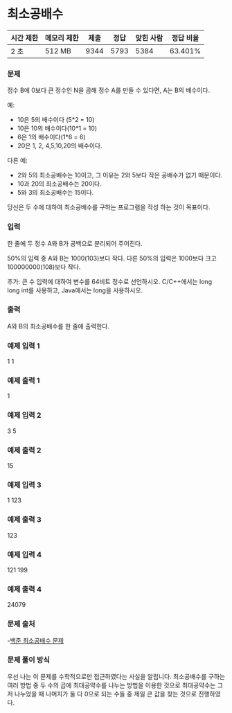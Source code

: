 # 최소공배수
 
|시간 제한|	메모리 제한|	제출|	정답|	맞힌 사람|	정답 비율|
|----|--------|-----|-------|-------|----------|
|2 초|	512 MB|	9344|	5793|	5384|	63.401%|

### 문제

정수 B에 0보다 큰 정수인 N을 곱해 정수 A를 만들 수 있다면, A는 B의 배수이다.

예:

- 10은 5의 배수이다 (5*2 = 10)
- 10은 10의 배수이다(10*1 = 10)
- 6은 1의 배수이다(1*6 = 6)
- 20은 1, 2, 4,5,10,20의 배수이다.

다른 예:

- 2와 5의 최소공배수는 10이고, 그 이유는 2와 5보다 작은 공배수가 없기 때문이다.
- 10과 20의 최소공배수는 20이다.
- 5와 3의 최소공배수는 15이다.

당신은 두 수에 대하여 최소공배수를 구하는 프로그램을 작성 하는 것이 목표이다.

### 입력

한 줄에 두 정수 A와 B가 공백으로 분리되어 주어진다.

50%의 입력 중 A와 B는 1000(103)보다 작다. 다른 50%의 입력은 1000보다 크고 100000000(108)보다 작다.

추가: 큰 수 입력에 대하여 변수를 64비트 정수로 선언하시오. C/C++에서는 long long int를 사용하고, Java에서는 long을 사용하시오.

### 출력

A와 B의 최소공배수를 한 줄에 출력한다.

### 예제 입력 1 


1 1


### 예제 출력 1 


1


### 예제 입력 2 


3 5


### 예제 출력 2 


15


### 예제 입력 3 


1 123


### 예제 출력 3 


123


### 예제 입력 4 


121 199


### 예제 출력 4 


24079


### 문제 출처

-[백준 최소공배수 문제](https://www.acmicpc.net/problem/13241)

### 문제 풀이 방식

우선 나는 이 문제를 수학적으로만 접근하였다는 사실을 알립니다.
최소공배수를 구하는 여러 방법 중 두 수의 곱에 최대공약수를 나누는 방법을 이용한 것으로 최대공약수는 그저 나누었을 때 나머지가 둘 다 0으로 되는 수들 중 제일 큰 값을 찾는 것으로 진행하였다.
